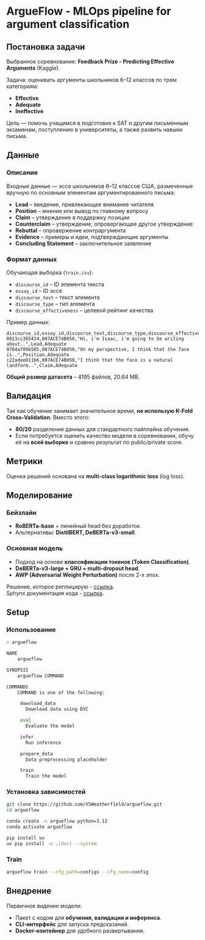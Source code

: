# ArgueFlow - MLOps pipeline for argument classification

## Постановка задачи

Выбранное соревнование: **Feedback Prize - Predicting Effective Arguments**
(Kaggle).

Задача: оценивать аргументы школьников 6–12 классов по трем категориям:

- **Effective**
- **Adequate**
- **Ineffective**

Цель — помочь учащимся в подготовке к SAT и другим письменным экзаменам,
поступлению в университеты, а также развить навыки письма.

## Данные

### Описание

Входные данные — эссе школьников 6–12 классов США, размеченные вручную по
основным элементам аргументированного письма:

- **Lead** – введение, привлекающее внимание читателя
- **Position** – мнение или вывод по главному вопросу
- **Claim** – утверждение в поддержку позиции
- **Counterclaim** – утверждение, опровергающее другое утверждение
- **Rebuttal** – опровержение контраргумента
- **Evidence** – примеры и идеи, подтверждающие аргументы
- **Concluding Statement** – заключительное заявление

### Формат данных

Обучающая выборка (`train.csv`):

- `discourse_id` – ID элемента текста
- `essay_id` – ID эссе
- `discourse_text` – текст элемента
- `discourse_type` – тип элемента
- `discourse_effectiveness` – целевой рейтинг качества

Пример данных:

```csv
discourse_id,essay_id,discourse_text,discourse_type,discourse_effectiveness
0013cc385424,007ACE74B050,"Hi, i'm Isaac, i'm going to be writing about..",Lead,Adequate
9704a709b505,007ACE74B050,"On my perspective, I think that the face is..",Position,Adequate
c22adee811b6,007ACE74B050,"I think that the face is a natural landform..",Claim,Adequate
```

**Общий размер датасета** – 4195 файлов, 20.64 MB.

## Валидация

Так как обучение занимает значительное время, **не использую K-Fold
Cross-Validation**. Вместо этого:

- **80/20** разделение данных для стандартного пайплайна обучения.
- Если потребуется оценить качество модели в соревновании, обучу её на **всей
  выборке** и сравню результат по public/private score.

## Метрики

Оценка решений основана на **multi-class logarithmic loss** (log loss).

## Моделирование

### Бейзлайн

- **RoBERTa-base** + линейный head без доработок.
- Альтернативы: **DistilBERT, DeBERTa-v3-small**.

### Основная модель

- Подход на основе **классификации токенов (Token Classification)**.
- **DeBERTa-v3-large + GRU + multi-dropout head**.
- **AWP (Adversarial Weight Perturbation)** после 2-х эпох.

Решение, которое реплицирую -
[ссылка](https://www.kaggle.com/competitions/feedback-prize-effectiveness/discussion/347369).
\
Sphynx документация кода - [ссылка](https://vsweatherfield.github.io/argueflow/).

## Setup

### Использование

```bash
> argueflow

NAME
    argueflow

SYNOPSIS
    argueflow COMMAND

COMMANDS
    COMMAND is one of the following:

     download_data
       Download data using DVC

     eval
       Evaluate the model

     infer
       Run inference

     prepare_data
       Data preprocessing placeholder

     train
       Train the model
```

### Установка зависимостей

```bash
git clone https://github.com/VSWeatherfield/argueflow.git
cd argueflow

conda create -n argueflow python=3.12
conda activate argueflow

pip install uv
uv pip install -e .[dev] --system
```

### Train

```bash
argueflow train --cfg_path=configs --cfg_name=config
```

## Внедрение

Первичное видение модели:

- Пакет с кодом для **обучения, валидации и инференса**.
- **CLI-интерфейс** для запуска предсказаний.
- **Docker-контейнер** для удобного развертывания.
